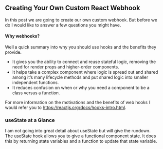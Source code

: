 ## Creating Your Own Custom React Webhook

In this post we are going to create our own custom webhook.  But before we do I would like to answer a few questions you might have.

#### Why webhooks? 

Well a quick summary into why you should use hooks and the benefits they provide.  
*  It gives you the ability to connect and reuse stateful logic, removing the need for render props and higher-order components.
*  It helps take a complex component where logic is spread out and shared among it’s many lifecycle methods and put shared logic into smaller independent functions. 
*  It reduces confusion on when or why you need a component to be a class versus a function.

For more information on the motivations and the benefits of web hooks I would refer you to https://reactjs.org/docs/hooks-intro.html.


### useState at a Glance

I am not going into great detail about useState but will give the rundown.  The useState hook allows you to give a functional component state.  It does this by returning state variables and a function to update that state variable.
